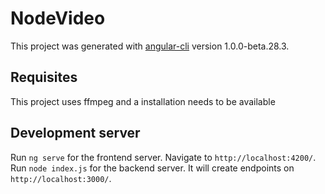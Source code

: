 # NodeVideo

This project was generated with [angular-cli](https://github.com/angular/angular-cli) version 1.0.0-beta.28.3.

## Requisites

This project uses ffmpeg and a installation needs to be available

## Development server
Run `ng serve` for the frontend server. Navigate to `http://localhost:4200/`.
Run `node index.js` for the backend server. It will create endpoints on `http://localhost:3000/`.